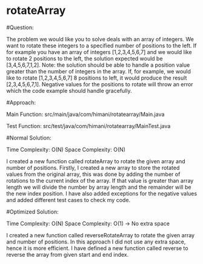 # rotateArray

#Question:

The problem we would like you to solve deals with an array of integers. We want to rotate these integers to a specified 
number of positions to the left. If for example you have an array of integers [1,2,3,4,5,6,7] and we would like to rotate 
2 positions to the left, the solution expected would be [3,4,5,6,7,1,2]. Note: the solution should be able to handle a 
position value greater than the number of integers in the array. If, for example, we would like to rotate [1,2,3,4,5,6,7] 
8 positions to left, it would produce the result [2,3,4,5,6,7,1]. Negative values for the positions to rotate will throw 
an error which the code example should handle gracefully.

#Approach:

Main Function: src/main/java/com/himani/rotatearray/Main.java

Test Function: src/test/java/com/himani/rotatearray/MainTest.java

#Normal Solution:

Time Complexity: O(N)
Space Complexity: O(N)

I created a new function called rotateArray to rotate the given array and number of positions. Firstly, I created a new
array to store the rotated values from the original array, this was done by adding the number of rotations to the current 
index of the array. If that value is greater than array length we will divide the number by array length and the remainder 
will be the new index position. I have also added exceptions for the negative values and added different test cases to 
check my code.

#Optimized Solution:

Time Complexity: O(N)
Space Complexity: O(1) -> No extra space

I created a new function called reverseRotateArray to rotate the given array and number of positions. In this approach I 
did not use any extra space, hence it is more efficient. I have defined a new function called reverse to reverse the array 
from given start and end index.
